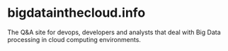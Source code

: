 bigdatainthecloud.info
======================

The Q&amp;A site for devops, developers and analysts that deal with Big Data processing in cloud computing environments.